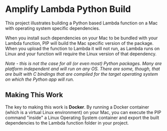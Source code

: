 # Amplify Lambda Python Build

This project illustrates building a Python based Lambda function  on a Mac with operating system specific dependencies.

When you install such dependencies on your Mac to be bundled with your Lambda function, PIP will build the Mac specific version of the package.  When you upload the function to Lambda it will not run, as Lambda runs on Linux and your function will require the Linux version of that dependency.

_Note - this is not the case for all (or even most) Python packages.  Many are platform independent and will run on any OS.  There are some, though, that are built with C bindings that are compiled for the target operating system on which the Python app will run._

## Making This Work

The key to making this work is **Docker**.  By running a Docker container (which is a virtual Linux environment) on your Mac, you can execute the PIP command "inside" a Linux Operating System container and export the built dependencies to the Lambda function folder in your project.




